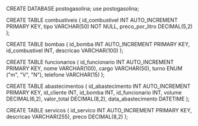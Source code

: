 CREATE DATABASE postogasolina;
use postogasolina;

CREATE TABLE combustiveis (
    id_combustivel INT AUTO_INCREMENT PRIMARY KEY,
    tipo VARCHAR(50) NOT NULL,
    preco_por_litro DECIMAL(5,2)
);

CREATE TABLE bombas (
id_bomba INT AUTO_INCREMENT PRIMARY KEY,
id_combustivel INT,
descricao VARCHAR(100)
);

CREATE TABLE funcionarios (
id_funcionario INT AUTO_INCREMENT PRIMARY KEY,
nome VARCHAR(100),
cargo VARCHAR(50),
turno ENUM ("m", "V", "N"),
telefone VARCHAR(15)
);

CREATE TABLE abastecimentos (
id_abastecimento INT AUTO_INCREMENT PRIMARY KEY,
id_cliente INT,
id_bomba INT,
id_funcionario INT,
volume DECIMAL(6,2),
valor_total DECIMAL(8,2),
data_abastecimento DATETIME
);

CREATE TABLE servicos (
id_servico INT AUTO_INCREMENT PRIMARY KEY,
descricao VARCHAR(255),
preco DECIMAL(8,2)
);
